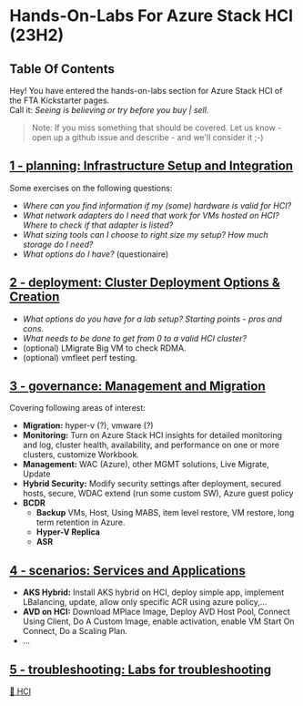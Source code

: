 # Hands-On-Labs For Azure Stack HCI (23H2)  

## Table Of Contents 
Hey! You have entered the hands-on-labs section for Azure Stack HCI of the FTA Kickstarter pages.  
Call it: *Seeing is believing or try before you buy | sell.*  
>Note: If you miss something that should be covered. Let us know - open up a github issue and describe - and we'll consider it ;-)

## [1 - planning: Infrastructure Setup and Integration](./1%20-%20planning/readme.md)
Some exercises on the following questions:
- *Where can you find information if my (some) hardware is valid for HCI?*
- *What network adapters do I need that work for VMs hosted on HCI? Where to check if that adapter is listed?*
- *What sizing tools can I choose to right size my setup? How much storage do I need?* 
- *What options do I have?* (questionaire)

## [2 - deployment: Cluster Deployment Options & Creation](./2%20-%20deployment/readme.md)  
- *What options do you have for a lab setup? Starting points - pros and cons.*
- *What needs to be done to get from 0 to a valid HCI cluster?*
- (optional) LMigrate Big VM to check RDMA.
- (optional) vmfleet perf testing.

## [3 - governance:  Management and Migration](./3%20-%20governance/readme.md)
Covering following areas of interest:
- **Migration:** hyper-v (?), vmware (?)
- **Monitoring:**  Turn on Azure Stack HCI insights for detailed monitoring and log, cluster health, availability, and performance on one or more clusters, customize Workbook.
- **Management:** WAC (Azure), other MGMT solutions, Live Migrate, Update
- **Hybrid Security:** Modify security settings after deployment, secured hosts, secure, WDAC extend (run some custom SW), Azure guest policy
- **BCDR**
  - **Backup** VMs, Host, Using MABS, item level restore, VM restore, long term retention in Azure.
  - **Hyper-V Replica**
  - **ASR**

## [4 - scenarios: Services and Applications](./4%20-%20scenarios/readme.md)  
- **AKS Hybrid:** Install AKS hybrid on HCI, deploy simple app, implement LBalancing, update, allow only specific ACR using azure policy,...
- **AVD on HCI:** Download MPlace Image, Deploy AVD Host Pool, Connect Using Client, Do A Custom Image, enable activation, enable VM Start On Connect, Do a Scaling Plan.
- ...  

## [5 - troubleshooting: Labs for troubleshooting](./5%20-%20troubleshooting/readme.md)  
    
[🔼 HCI](../../readme.md)